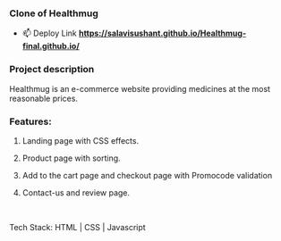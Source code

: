 <h3>Clone of Healthmug</h3>

- 📫 Deploy Link **https://salavisushant.github.io/Healthmug-final.github.io/**

<h3>Project description</h3>

Healthmug is an e-commerce website providing medicines at the most reasonable prices.

<h3>Features:</h3>

1. Landing page with CSS effects.

2. Product page with sorting.

3. Add to the cart page and checkout page with Promocode validation

4. Contact-us and review page.

<br>

Tech Stack: HTML | CSS | Javascript
